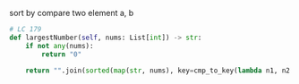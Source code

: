 sort by compare two element a, b

```py
# LC 179
def largestNumber(self, nums: List[int]) -> str:
    if not any(nums):
        return "0"
    
    return "".join(sorted(map(str, nums), key=cmp_to_key(lambda n1, n2: -1 if n1+n2>n2+n1 else 1)))
```